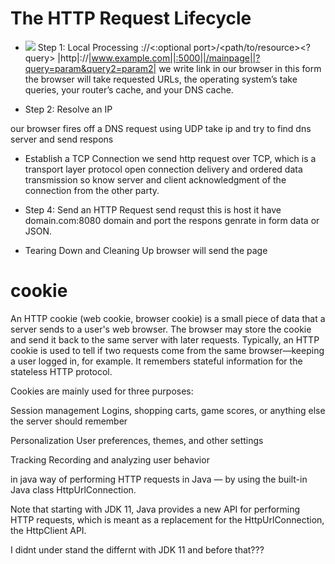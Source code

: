 # The HTTP Request Lifecycle

- ![](https://cdn.journaldev.com/wp-content/uploads/2015/03/java-HttpURLConnection.png)
Step 1: Local Processing
<protocol>://<host><:optional port>/<path/to/resource><?query>
|http|://|www.example.com||:5000||/mainpage||?query=param&query2=param2|
we write link in our browser in this form the browser will take requested URLs, the operating system’s take queries, your router’s cache, and your DNS cache.

-  Step 2: Resolve an IP

our browser  fires off a DNS request using UDP take ip and try to find dns server and send respons 

-  Establish a TCP Connection
we send http request over  TCP, which is a transport layer protocol open connection delivery and ordered data transmission so know server and client acknowledgment of the connection from the other party.

-  Step 4: Send an HTTP Request
send requst this is host it have domain.com:8080 domain and port the respons genrate in form data or JSON.


-  Tearing Down and Cleaning Up
 browser will send the page


# cookie
 An HTTP cookie (web cookie, browser cookie) is a small piece of data that a server sends to a user's web browser. The browser may store the cookie and send it back to the same server with later requests. Typically, an HTTP cookie is used to tell if two requests come from the same browser—keeping a user logged in, for example. It remembers stateful information for the stateless HTTP protocol.

Cookies are mainly used for three purposes:

Session management
Logins, shopping carts, game scores, or anything else the server should remember

Personalization
User preferences, themes, and other settings

Tracking
Recording and analyzing user behavior

in java way of performing HTTP requests in Java — by using the built-in Java class HttpUrlConnection. 

Note that starting with JDK 11, Java provides a new API for performing HTTP requests, which is meant as a replacement for the HttpUrlConnection, the HttpClient API.

I didnt under stand the differnt with JDK 11 and before that???
